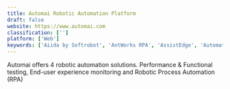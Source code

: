 ```yaml
---
title: Automai Robotic Automation Platform
draft: false 
website: https://www.automai.com
classification: ['']
platform: ['Web']
keywords: ['Aiida by Softrobot', 'AntWorks RPA', 'AssistEdge', 'Automate', 'Automation Anywhere', 'AutomationEdge', 'Be Informed', 'Blue Prism', 'CloudStorm', 'Contextor', 'Intradiem', 'Jidoka', 'Kofax Kapow', 'Laserfiche', 'OpenConnect', 'Pega Platform', 'ReadSoft', 'WinAutomation', 'WinAutomation by Softomotive', 'Workfusion Intelligent Automation Cloud']
---
```

Automai offers 4 robotic automation solutions. 
Performance & Functional testing, End-user experience monitoring and Robotic Process Automation (RPA)